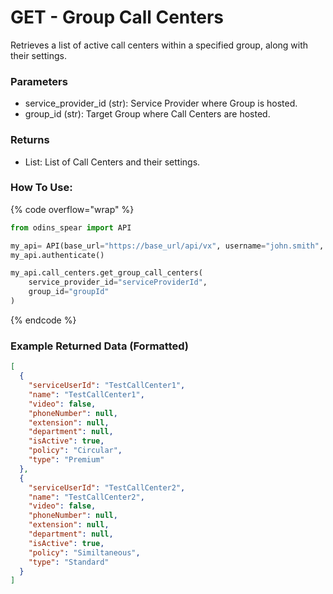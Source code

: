 # GET - Group Call Centers

Retrieves a list of active call centers within a specified group, along with their settings.

### Parameters&#x20;

* service_provider_id (str): Service Provider where Group is hosted.
* group_id (str): Target Group where Call Centers are hosted.

### Returns

* List: List of Call Centers and their settings.

### How To Use:

{% code overflow="wrap" %}
```python
from odins_spear import API

my_api= API(base_url="https://base_url/api/vx", username="john.smith", password="ODIN_INSTANCE_1")
my_api.authenticate()

my_api.call_centers.get_group_call_centers(
    service_provider_id="serviceProviderId",
    group_id="groupId"
)
```
{% endcode %}

### Example Returned Data (Formatted)
```json
[
  {
    "serviceUserId": "TestCallCenter1",
    "name": "TestCallCenter1",
    "video": false,
    "phoneNumber": null,
    "extension": null,
    "department": null,
    "isActive": true,
    "policy": "Circular",
    "type": "Premium"
  },
  {
    "serviceUserId": "TestCallCenter2",
    "name": "TestCallCenter2",
    "video": false,
    "phoneNumber": null,
    "extension": null,
    "department": null,
    "isActive": true,
    "policy": "Similtaneous",
    "type": "Standard"
  }
]
```
